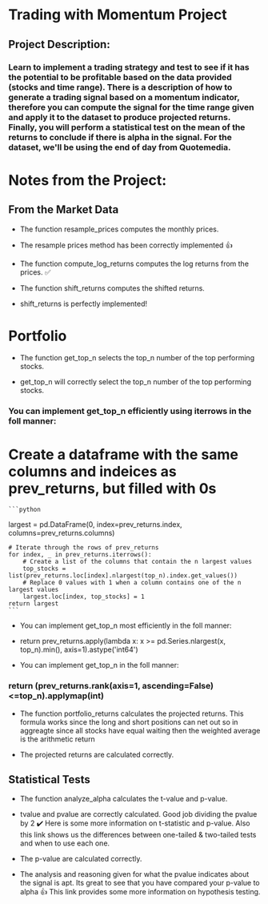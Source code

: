 
# Trading with Momentum Project

## Project Description: 

### Learn to implement a trading strategy and test to see if it has the potential to be profitable based on the data provided (stocks and time range). There is a description of how to generate a trading signal based on a momentum indicator, therefore you can compute the signal for the time range given and apply it to the dataset to produce projected returns. Finally, you will perform a statistical test on the mean of the returns to conclude if there is alpha in the signal. For the dataset, we'll be using the end of day from Quotemedia.


# Notes from the Project: 

## From the Market Data

- The function resample_prices computes the monthly prices.

- The resample prices method has been correctly implemented :+1:

- The function compute_log_returns computes the log returns from the prices.
:white_check_mark:

- The function shift_returns computes the shifted returns.

- shift_returns is perfectly implemented!

# Portfolio

- The function get_top_n selects the top_n number of the top performing stocks.

- get_top_n will correctly select the top_n number of the top performing stocks.

### You can implement get_top_n efficiently using iterrows in the foll manner:

   # Create a dataframe with the same columns and indeices as prev_returns, but filled with 0s
   
    ```python
   largest = pd.DataFrame(0, index=prev_returns.index, columns=prev_returns.columns)

    # Iterate through the rows of prev_returns
    for index, _ in prev_returns.iterrows():
        # Create a list of the columns that contain the n largest values
        top_stocks = list(prev_returns.loc[index].nlargest(top_n).index.get_values())
        # Replace 0 values with 1 when a column contains one of the n largest values 
        largest.loc[index, top_stocks] = 1
    return largest 
    ```

- You can implement get_top_n most efficiently in the foll manner:


- return prev_returns.apply(lambda x: x >= pd.Series.nlargest(x, top_n).min(), axis=1).astype('int64')

- You can implement get_top_n in the foll manner:

### return (prev_returns.rank(axis=1, ascending=False)<=top_n).applymap(int)

- The function portfolio_returns calculates the projected returns. This formula works since the long and short positions can net out so in aggreagte since all stocks have equal waiting then the weighted average is the arithmetic return

- The projected returns are calculated correctly.

## Statistical Tests

- The function analyze_alpha calculates the t-value and p-value.

- tvalue and pvalue are correctly calculated. Good job dividing the pvalue by 2 :heavy_check_mark:
Here is some more information on t-statistic and p-value. Also this link shows us the differences between one-tailed & two-tailed tests and when to use each one.

- The p-value are calculated correctly.

- The analysis and reasoning given for what the pvalue indicates about the signal is apt. Its great to see that you have compared your p-value to alpha :+1: This link provides some more information on hypothesis testing.
